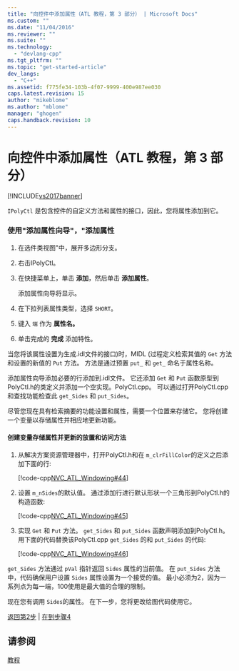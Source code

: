 ```yaml
---
title: "向控件中添加属性（ATL 教程，第 3 部分） | Microsoft Docs"
ms.custom: ""
ms.date: "11/04/2016"
ms.reviewer: ""
ms.suite: ""
ms.technology: 
  - "devlang-cpp"
ms.tgt_pltfrm: ""
ms.topic: "get-started-article"
dev_langs: 
  - "C++"
ms.assetid: f775fe34-103b-4f07-9999-400e987ee030
caps.latest.revision: 15
author: "mikeblome"
ms.author: "mblome"
manager: "ghogen"
caps.handback.revision: 10
---
```

# 向控件中添加属性（ATL 教程，第 3 部分）
[!INCLUDE[vs2017banner](../assembler/inline/includes/vs2017banner.md)]

`IPolyCtl` 是包含控件的自定义方法和属性的接口，因此，您将属性添加到它。  
  
### 使用"添加属性向导"，"添加属性  
  
1.  在选件类视图"中，展开多边形分支。  
  
2.  右击IPolyCtl。  
  
3.  在快捷菜单上，单击 **添加**，然后单击 **添加属性**。  
  
     添加属性向导将显示。  
  
4.  在下拉列表属性类型，选择 `SHORT`。  
  
5.  键入 `端` 作为 **属性名。**  
  
6.  单击完成的 **完成** 添加特性。  
  
 当您将该属性设置为生成.idl文件的接口\)时，MIDL \(过程定义检索其值的 `Get` 方法和设置的新值的 `Put` 方法。  方法是通过预置 `put_` 和 `get_` 命名于属性名称。  
  
 添加属性向导添加必要的行添加到.idl文件。  它还添加 `Get` 和 `Put` 函数原型到PolyCtl.h的类定义并添加一个空实现。PolyCtl.cpp。  可以通过打开PolyCtl.cpp和查找功能检查此 `get_Sides` 和 `put_Sides`。  
  
 尽管您现在具有检索摘要的功能设置和属性，需要一个位置来存储它。  您将创建一个变量以存储属性并相应地更新功能。  
  
#### 创建变量存储属性并更新的放置和访问方法  
  
1.  从解决方案资源管理器中，打开PolyCtl.h和在 `m_clrFillColor`的定义之后添加下面的行:  
  
     [!code-cpp[NVC_ATL_Windowing#44](../atl/codesnippet/CPP/adding-a-property-to-the-control-atl-tutorial-part-3_1.h)]  
  
2.  设置 `m_nSides`的默认值。  通过添加行进行默认形状一个三角形到PolyCtl.h的构造函数:  
  
     [!code-cpp[NVC_ATL_Windowing#45](../atl/codesnippet/CPP/adding-a-property-to-the-control-atl-tutorial-part-3_2.h)]  
  
3.  实现 `Get` 和 `Put` 方法。  `get_Sides` 和 `put_Sides` 函数声明添加到PolyCtl.h。  用下面的代码替换该PolyCtl.cpp `get_Sides` 的和 `put_Sides` 的代码:  
  
     [!code-cpp[NVC_ATL_Windowing#46](../atl/codesnippet/CPP/adding-a-property-to-the-control-atl-tutorial-part-3_3.cpp)]  
  
 `get_Sides` 方法通过 `pVal` 指针返回 `Sides` 属性的当前值。  在 `put_Sides` 方法中，代码确保用户设置 `Sides` 属性设置为一个接受的值。  最小必须为2，因为一系列点为每一端，100使用是最大值的合理的限制。  
  
 现在您有调用 `Sides`的属性。  在下一步，您将更改绘图代码使用它。  
  
 [返回第2步](../atl/adding-a-control-atl-tutorial-part-2.md) &#124; [在到步骤4](../atl/changing-the-drawing-code-atl-tutorial-part-4.md)  
  
## 请参阅  
 [教程](../atl/active-template-library-atl-tutorial.md)